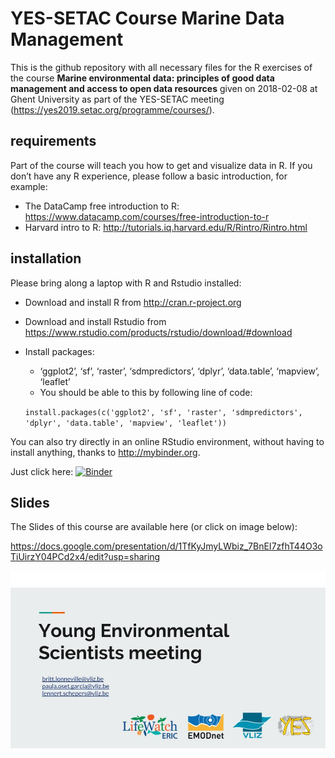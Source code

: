 # YES-SETAC Course Marine Data Management
This is the github repository with all necessary files for the R exercises of the course
**Marine environmental data: principles of good data management and access to open data resources**
given on 2018-02-08 at Ghent University as part of the YES-SETAC meeting (https://yes2019.setac.org/programme/courses/). 


## requirements
Part of the course will teach you how to get and visualize data in R.
If you don’t have any R experience, please follow a basic introduction, for example:

* The DataCamp free introduction to R: https://www.datacamp.com/courses/free-introduction-to-r
*	Harvard intro to R: http://tutorials.iq.harvard.edu/R/Rintro/Rintro.html 

## installation
Please bring along a laptop with R and Rstudio installed:

* Download and install R from http://cran.r-project.org 
*	Download and install Rstudio from https://www.rstudio.com/products/rstudio/download/#download
*	Install packages:
    *	‘ggplot2’, ‘sf’, ‘raster’, ‘sdmpredictors’, ‘dplyr’, ‘data.table’, ‘mapview’, ‘leaflet’
    *	You should be able to this by following line of code:
    
    `install.packages(c('ggplot2', 'sf', 'raster', 'sdmpredictors', 'dplyr', 'data.table', 'mapview', 'leaflet'))`
    
 You can also try directly in an online RStudio environment, without having to install anything, thanks to <http://mybinder.org>.
 
 Just click here:
 [![Binder](http://mybinder.org/badge.svg)](https://mybinder.org/v2/gh/LennertSchepers/YES-SETAC/master?urlpath=rstudio)
  
 

## Slides

The Slides of this course are available here (or click on image below):

https://docs.google.com/presentation/d/1TfKyJmyLWbiz_7BnEI7zfhT44O3oTiUirzY04PCd2x4/edit?usp=sharing
 
![Slides](https://github.com/LennertSchepers/YES-SETAC/blob/master/images/First_Slide.jpg)

